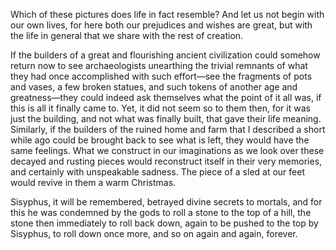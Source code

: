 Which of these pictures does life in fact resemble? And let us not begin with our own lives, for here both our prejudices and wishes are great, but with the life in general that we share with the rest of creation.


If the builders of a great and flourishing ancient civilization could somehow return now to see archaeologists unearthing the trivial remnants of what they had once accomplished with such effort—see the fragments of pots and vases, a few broken statues, and such tokens of another age and greatness—they could indeed ask themselves what the point of it all was, if this is all it finally came to. Yet, it did not seem so to them then, for it was just the building, and not what was finally built, that gave their life meaning. Similarly, if the builders of the ruined home and farm that I described a short while ago could be brought back to see what is left, they would have the same feelings. What we construct in our imaginations as we look over these decayed and rusting pieces would reconstruct itself in their very memories, and certainly with unspeakable sadness. The piece of a sled at our feet would revive in them a warm Christmas.


Sisyphus, it will be remembered, betrayed divine secrets to mortals, and for this he was condemned by the gods to roll a stone to the top of a hill, the stone then immediately to roll back down, again to be pushed to the top by Sisyphus, to roll down once more, and so on again and again, forever.


